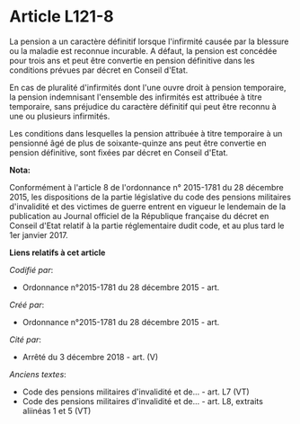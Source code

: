 # Article L121-8

La pension a un caractère définitif lorsque l'infirmité causée par la blessure ou la maladie est reconnue incurable. A
défaut, la pension est concédée pour trois ans et peut être convertie en pension définitive dans les conditions prévues par
décret en Conseil d'Etat.

En cas de pluralité d'infirmités dont l'une ouvre droit à pension temporaire, la pension indemnisant l'ensemble des
infirmités est attribuée à titre temporaire, sans préjudice du caractère définitif qui peut être reconnu à une ou plusieurs
infirmités.

Les conditions dans lesquelles la pension attribuée à titre temporaire à un pensionné âgé de plus de soixante-quinze ans peut
être convertie en pension définitive, sont fixées par décret en Conseil d'Etat.

**Nota:**

Conformément à l'article 8 de l'ordonnance n° 2015-1781 du 28 décembre 2015, les dispositions de la partie législative du
code des pensions militaires d'invalidité et des victimes de guerre entrent en vigueur le lendemain de la publication au
Journal officiel de la République française du décret en Conseil d'Etat relatif à la partie réglementaire dudit code, et au
plus tard le 1er janvier 2017.

**Liens relatifs à cet article**

_Codifié par_:

  - Ordonnance n°2015-1781 du 28 décembre 2015 - art.

_Créé par_:

  - Ordonnance n°2015-1781 du 28 décembre 2015 - art.

_Cité par_:

  - Arrêté du 3 décembre 2018 - art. (V)

_Anciens textes_:

  - Code des pensions militaires d'invalidité et de... - art. L7 (VT)
  - Code des pensions militaires d'invalidité et de... - art. L8, extraits aliinéas 1 et 5 (VT)

